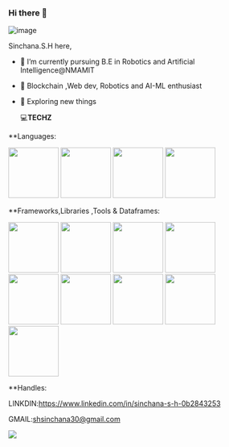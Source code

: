 ### Hi there 👋


![image](https://user-images.githubusercontent.com/116704673/222961061-92cc20d7-e794-4eb5-acfa-76b1f993aadf.png)

Sinchana.S.H here,
- 🔭 I’m currently pursuing B.E in Robotics and Artificial Intelligence@NMAMIT
- 🌱 Blockchain ,Web dev, Robotics and AI-ML enthusiast
- 👯 Exploring new things 
       
  💻**TECHZ**
   

**Languages:



 <img src="https://user-images.githubusercontent.com/116704673/220575989-f83bbca6-56ab-448c-9677-dbb3682ae5e2.png" width="100" height="100"> <img src="https://user-images.githubusercontent.com/116704673/220576101-71db229e-1780-4bbd-8753-2ce20933b99c.png" width="100" height="100">   <img src="https://user-images.githubusercontent.com/116704673/220576235-02fe15ed-14f3-413f-a15a-124fb4258d85.png" width="100" height="100">   <img src="https://user-images.githubusercontent.com/116704673/220582364-1910677c-8405-41ee-b709-86c07f5647dd.png" width="100" height="100">


**Frameworks,Libraries ,Tools & Dataframes:


<img src="https://user-images.githubusercontent.com/116704673/220576972-e17651f5-5528-4e93-85ac-beae9e7537a8.png" width="100" height="100"> <img src="https://user-images.githubusercontent.com/116704673/220580790-b88d1e6e-4876-42ed-851c-819911e38401.png" width="100" height="100">  <img src="https://user-images.githubusercontent.com/116704673/220581021-57b2b9d4-18f5-4c83-93bc-24433bb9a086.png" width="100" height="100">  <img src="https://user-images.githubusercontent.com/116704673/220581396-922377c4-2d1a-46d1-9be4-c881e35fcd1d.png" width="100" height="100">  <img src="https://user-images.githubusercontent.com/116704673/220581685-5543c840-943c-44dd-a880-be1a6801697f.png" width="100" height="100">  <img src="https://user-images.githubusercontent.com/116704673/220582029-c7b15a47-20a6-403a-a22a-79e3af490743.png" width="100" height="100">  <img src="https://user-images.githubusercontent.com/116704673/220583098-d39a2272-3b89-4b65-a064-b264ea7ad223.png" width="100" height="100">  <img src="https://user-images.githubusercontent.com/116704673/220585105-4d965939-986f-46cb-b5ab-4073c97d3300.png" width="100" height="100">   <img src="https://user-images.githubusercontent.com/116704673/220587811-bd240ddd-d967-4288-a671-8798e0c6e562.png" width="100" height="100"> 




**Handles:


LINKDIN:https://www.linkedin.com/in/sinchana-s-h-0b2843253 

GMAIL:shsinchana30@gmail.com

![](https://komarev.com/ghpvc/?username=Sinchana-SH&color=green)



 
 




       

